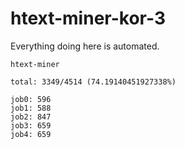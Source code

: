 # htext-miner-kor-3

Everything doing here is automated.

```
htext-miner

total: 3349/4514 (74.19140451927338%)

job0: 596
job1: 588
job2: 847
job3: 659
job4: 659
```